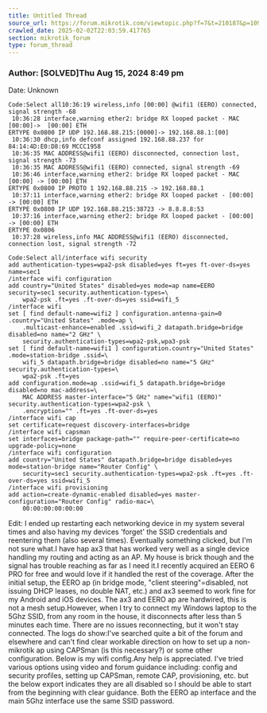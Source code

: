 ```yaml
---
title: Untitled Thread
source_url: https://forum.mikrotik.com/viewtopic.php?f=7&t=210187&p=1091645#p1091645
crawled_date: 2025-02-02T22:03:59.417765
section: mikrotik_forum
type: forum_thread
---
```


### Author: [SOLVED]Thu Aug 15, 2024 8:49 pm
Date: Unknown

```
Code:Select all10:36:19 wireless,info [00:00] @wifi1 (EERO) connected, signal strength -68
 10:36:28 interface,warning ether2: bridge RX looped packet - MAC  [00:00]->  [00:00] ETH
ERTYPE 0x0800 IP UDP 192.168.88.215:[0000]-> 192.168.88.1:[00]
 10:36:30 dhcp,info defconf assigned 192.168.88.237 for 84:14:4D:E0:D8:69 MCCC1958
 10:36:35 MAC ADDRESS@wifi1 (EERO) disconnected, connection lost, signal strength -73
 10:36:35 MAC ADDRESS@wifi1 (EERO) connected, signal strength -69
 10:36:46 interface,warning ether2: bridge RX looped packet - MAC [00:00] -> [00:00] ETH
ERTYPE 0x0800 IP PROTO 1 192.168.88.215 -> 192.168.88.1
 10:37:11 interface,warning ether2: bridge RX looped packet - [00:00] -> [00:00] ETH
ERTYPE 0x0800 IP UDP 192.168.88.215:38723 -> 8.8.8.8:53
 10:37:16 interface,warning ether2: bridge RX looped packet - [00:00] -> [00:00] ETH
ERTYPE 0x0806
 10:37:28 wireless,info MAC ADDRESS@wifi1 (EERO) disconnected, connection lost, signal strength -72
```

```
Code:Select all/interface wifi security
add authentication-types=wpa2-psk disabled=yes ft=yes ft-over-ds=yes name=sec1
/interface wifi configuration
add country="United States" disabled=yes mode=ap name=EERO security=sec1 security.authentication-types=\
    wpa2-psk .ft=yes .ft-over-ds=yes ssid=wifi_5
/interface wifi
set [ find default-name=wifi2 ] configuration.antenna-gain=0 .country="United States" .mode=ap \
    .multicast-enhance=enabled .ssid=wifi_2 datapath.bridge=bridge disabled=no name="2 GHz" \
    security.authentication-types=wpa2-psk,wpa3-psk
set [ find default-name=wifi1 ] configuration.country="United States" .mode=station-bridge .ssid=\
    wifi_5 datapath.bridge=bridge disabled=no name="5 GHz" security.authentication-types=\
    wpa2-psk .ft=yes
add configuration.mode=ap .ssid=wifi_5 datapath.bridge=bridge disabled=no mac-address=\
    MAC ADDRESS master-interface="5 GHz" name="wifi1 (EERO)" security.authentication-types=wpa2-psk \
    .encryption="" .ft=yes .ft-over-ds=yes
/interface wifi cap
set certificate=request discovery-interfaces=bridge
/interface wifi capsman
set interfaces=bridge package-path="" require-peer-certificate=no upgrade-policy=none
/interface wifi configuration
add country="United States" datapath.bridge=bridge disabled=yes mode=station-bridge name="Router Config" \
    security=sec1 security.authentication-types=wpa2-psk .ft=yes .ft-over-ds=yes ssid=wifi_5
/interface wifi provisioning
add action=create-dynamic-enabled disabled=yes master-configuration="Router Config" radio-mac=\
    00:00:00:00:00:00
```

Edit: I ended up restarting each networking device in my system several times and also having my devices 'forget' the SSID credentials and reentering them (also several times). Eventually something clicked, but I'm not sure what.I have hap ax3 that has worked very well as a single device handling my routing and acting as an AP. My house is brick though and the signal has trouble reaching as far as I need it.I recently acquired an EERO 6 PRO for free and would love if it handled the rest of the coverage. After the initial setup, the EERO ap (in bridge mode, "client steering"=disabled, not issuing DHCP leases, no double NAT, etc.) and ax3 seemed to work fine for my Android and iOS devices. The ax3 and EERO ap are hardwired, this is not a mesh setup.However, when I try to connect my Windows laptop to the 5Ghz SSID, from any room in the house, it disconnects after less than 5 minutes each time. There are no issues reconnecting, but it won't stay connected. The logs do show:I've searched quite a bit of the forum and elsewhere and can't find clear workable direction on how to set up a non-mikrotik ap using CAPSman (is this necessary?) or some other configuration. Below is my wifi config.Any help is appreciated. I've tried various options using video and forum guidance including: config and security profiles, setting up CAPSman, remote CAP, provisioning, etc. but the below export indicates they are all disabled so I should be able to start from the beginning with clear guidance. Both the EERO ap interface and the main 5Ghz interface use the same SSID password.

